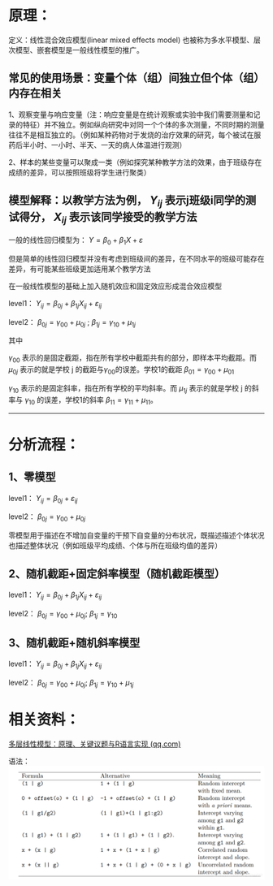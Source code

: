 # 原理：

定义：线性混合效应模型(linear mixed effects model) 也被称为多水平模型、层次模型、嵌套模型是一般线性模型的推广。

## 常见的使用场景：变量个体（组）间独立但个体（组）内存在相关

1、观察变量与响应变量（注：响应变量是在统计观察或实验中我们需要测量和记录的特征）并不独立。例如纵向研究中对同一个个体的多次测量，不同时期的测量往往不是相互独立的。（例如某种药物对于发烧的治疗效果的研究，每个被试在服药后半小时、一小时、半天、一天的病人体温进行观测）

2、样本的某些变量可以聚成一类（例如探究某种教学方法的效果，由于班级存在成绩的差异，可以按照班级将学生进行聚类）

## 模型解释：以教学方法为例，  $Y_{ij}$ 表示j班级i同学的测试得分， $X_{ij}$ 表示该同学接受的教学方法

一般的线性回归模型为： $Y=β_{0}+β_{1}X+ε$

但是简单的线性回归模型并没有考虑到班级间的差异，在不同水平的班级可能存在差异，有可能某些班级更加适用某个教学方法

在一般线性模型的基础上加入随机效应和固定效应形成混合效应模型

level1：
  $Y_{ij}=β_{0j}+β_{1j}X_{ij}+ε_{ij}$  

level2：
  $β_{0j}=γ_{00}+μ_{0j}$  ; 
  $β_{1j}=γ_{10}+μ_{1j}$​

其中

  $γ_{00}$  表示的是固定截距，指在所有学校中截距共有的部分，即样本平均截距。而 $μ_{0j}$  表示的就是学校 j 的截距与$γ_{00}$的误差。学校1的截距  $β_{01}=γ_{00} + μ_{01}$  

  $γ_{10}$  表示的是固定斜率，指在所有学校的平均斜率。而  $μ_{1j}$ 表示的就是学校 j 的斜率与 $γ_{10}$  的误差，学校1的斜率  $β_{11}=γ_{11} + μ_{11}$。 


-----
# 分析流程：

## 1、零模型

level1：
$Y_{ij}=β_{0j}+ε_{ij}$

level2：
$β_{0j}=γ_{00}+μ_{0j}$

零模型用于描述在不增加自变量的干预下自变量的分布状况，既描述描述个体状况也描述整体状况（例如班级平均成绩、个体与所在班级均值的差异）

## 2、随机截距+固定斜率模型（随机截距模型）

level1：
$Y_{ij}=β_{0j}+β_{1j}X_{ij}+ε_{ij}$​

level2：
$β_{0j}=γ_{00}+μ_{0j}$​​ ;
$β_{1j}=γ_{10}$​​

## 3、随机截距+随机斜率模型

level1：
$Y_{ij}=β_{0j}+β_{1j}X_{ij}+ε_{ij}$

level2：
$β_{0j}=γ_{00}+μ_{0j}$​​ ;
$β_{1j}=γ_{10}+μ_{1j}$​​

# 相关资料：

<a href="https://mp.weixin.qq.com/s/hMsf0_2TzhtDuRFKR6aBkg">多层线性模型：原理、关键议题与R语言实现 (qq.com)</a>

语法：
![image](%E8%AF%AD%E6%B3%95.png)

